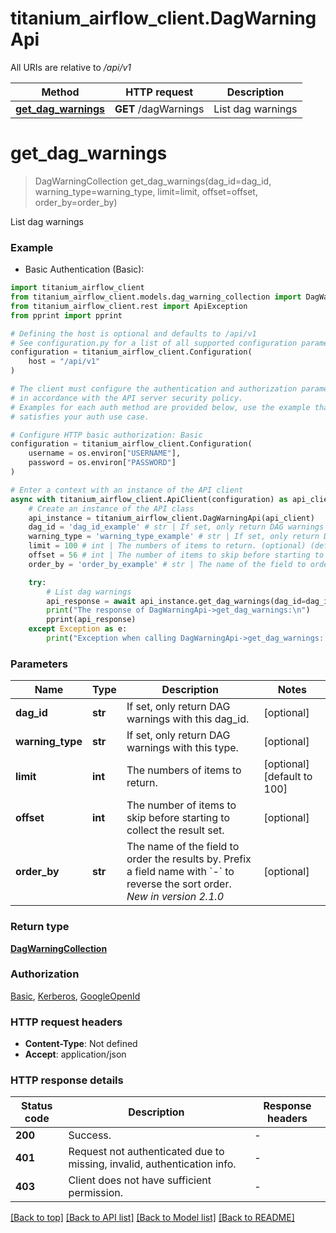 # titanium_airflow_client.DagWarningApi

All URIs are relative to */api/v1*

Method | HTTP request | Description
------------- | ------------- | -------------
[**get_dag_warnings**](DagWarningApi.md#get_dag_warnings) | **GET** /dagWarnings | List dag warnings


# **get_dag_warnings**
> DagWarningCollection get_dag_warnings(dag_id=dag_id, warning_type=warning_type, limit=limit, offset=offset, order_by=order_by)

List dag warnings

### Example

* Basic Authentication (Basic):

```python
import titanium_airflow_client
from titanium_airflow_client.models.dag_warning_collection import DagWarningCollection
from titanium_airflow_client.rest import ApiException
from pprint import pprint

# Defining the host is optional and defaults to /api/v1
# See configuration.py for a list of all supported configuration parameters.
configuration = titanium_airflow_client.Configuration(
    host = "/api/v1"
)

# The client must configure the authentication and authorization parameters
# in accordance with the API server security policy.
# Examples for each auth method are provided below, use the example that
# satisfies your auth use case.

# Configure HTTP basic authorization: Basic
configuration = titanium_airflow_client.Configuration(
    username = os.environ["USERNAME"],
    password = os.environ["PASSWORD"]
)

# Enter a context with an instance of the API client
async with titanium_airflow_client.ApiClient(configuration) as api_client:
    # Create an instance of the API class
    api_instance = titanium_airflow_client.DagWarningApi(api_client)
    dag_id = 'dag_id_example' # str | If set, only return DAG warnings with this dag_id. (optional)
    warning_type = 'warning_type_example' # str | If set, only return DAG warnings with this type. (optional)
    limit = 100 # int | The numbers of items to return. (optional) (default to 100)
    offset = 56 # int | The number of items to skip before starting to collect the result set. (optional)
    order_by = 'order_by_example' # str | The name of the field to order the results by. Prefix a field name with `-` to reverse the sort order.  *New in version 2.1.0*  (optional)

    try:
        # List dag warnings
        api_response = await api_instance.get_dag_warnings(dag_id=dag_id, warning_type=warning_type, limit=limit, offset=offset, order_by=order_by)
        print("The response of DagWarningApi->get_dag_warnings:\n")
        pprint(api_response)
    except Exception as e:
        print("Exception when calling DagWarningApi->get_dag_warnings: %s\n" % e)
```



### Parameters


Name | Type | Description  | Notes
------------- | ------------- | ------------- | -------------
 **dag_id** | **str**| If set, only return DAG warnings with this dag_id. | [optional] 
 **warning_type** | **str**| If set, only return DAG warnings with this type. | [optional] 
 **limit** | **int**| The numbers of items to return. | [optional] [default to 100]
 **offset** | **int**| The number of items to skip before starting to collect the result set. | [optional] 
 **order_by** | **str**| The name of the field to order the results by. Prefix a field name with &#x60;-&#x60; to reverse the sort order.  *New in version 2.1.0*  | [optional] 

### Return type

[**DagWarningCollection**](DagWarningCollection.md)

### Authorization

[Basic](../README.md#Basic), [Kerberos](../README.md#Kerberos), [GoogleOpenId](../README.md#GoogleOpenId)

### HTTP request headers

 - **Content-Type**: Not defined
 - **Accept**: application/json

### HTTP response details

| Status code | Description | Response headers |
|-------------|-------------|------------------|
**200** | Success. |  -  |
**401** | Request not authenticated due to missing, invalid, authentication info. |  -  |
**403** | Client does not have sufficient permission. |  -  |

[[Back to top]](#) [[Back to API list]](../README.md#documentation-for-api-endpoints) [[Back to Model list]](../README.md#documentation-for-models) [[Back to README]](../README.md)

